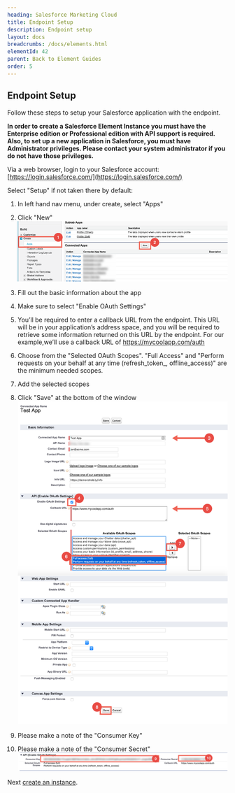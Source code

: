 ```yaml
---
heading: Salesforce Marketing Cloud
title: Endpoint Setup
description: Endpoint setup
layout: docs
breadcrumbs: /docs/elements.html
elementId: 42
parent: Back to Element Guides
order: 5
---
```


## Endpoint Setup

Follow these steps to setup your Salesforce application with the endpoint.

__In order to create a Salesforce Element Instance you must have the Enterprise edition or Professional edition with API support is required. Also, to set up a new application in Salesforce, you must have Administrator privileges. Please contact your system administrator if you do not have those privileges.__

Via a web browser, login to your Salesforce account:
[https://login.salesforce.com/](https://login.salesforce.com/)


Select "Setup" if not taken there by default:

1. In left hand nav menu, under create, select "Apps"

2. Click "New"
![Salesforce Connected App step 1](img/salesforce-connected-app-1.png)

3. Fill out the basic information about the app

4. Make sure to select "Enable OAuth Settings"

5. You’ll be required to enter a callback URL from the endpoint. This URL will be in your application’s address space, and you will be required to retrieve some information returned on this URL by the endpoint. For our example,we’ll use a callback URL of https://mycoolapp.com/auth

6. Choose from the "Selected OAuth Scopes". "Full Access" and "Perform requests on your behalf at any time (refresh_token_, offline_access)" are the minimum needed scopes.

7. Add the selected scopes

8. Click "Save" at the bottom of the window ![Salesforce Connected App step 2](img/salesforce-connected-app-2.png)

9. Please make a note of the "Consumer Key"

10. Please make a note of the "Consumer Secret" ![Salesforce Connected App step 3](img/salesforce-connected-app-3.png)

Next [create an instance](salesforce-marketing-cloud-create-instance.html).
